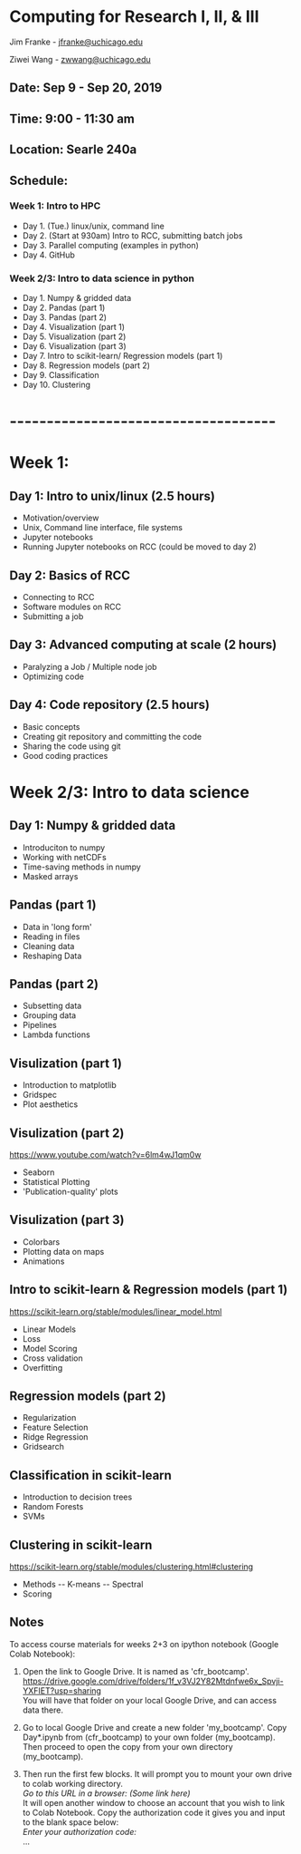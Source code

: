 # Computing for Research I, II, & III 
Jim Franke - jfranke@uchicago.edu

Ziwei Wang - zwwang@uchicago.edu

## Date: Sep 9 - Sep 20, 2019
## Time: 9:00 - 11:30 am
## Location: Searle 240a

## Schedule:
### Week 1: Intro to HPC
* Day 1. (Tue.) linux/unix, command line
* Day 2. (Start at 930am) Intro to RCC, submitting batch jobs
* Day 3. Parallel computing (examples in python)
* Day 4. GitHub

### Week 2/3: Intro to data science in python
* Day 1. Numpy & gridded data
* Day 2. Pandas (part 1)
* Day 3. Pandas (part 2)
* Day 4. Visualization (part 1)
* Day 5. Visualization (part 2)
* Day 6. Visualization (part 3)
* Day 7. Intro to scikit-learn/ Regression models (part 1)
* Day 8. Regression models (part 2)
* Day 9. Classification
* Day 10. Clustering

# ------------------------------------ 
# Week 1:
## Day 1: Intro to unix/linux (2.5 hours)
* Motivation/overview
* Unix, Command line interface, file systems
* Jupyter notebooks
* Running Jupyter notebooks on RCC (could be moved to day 2)

## Day 2: Basics of RCC
* Connecting to RCC
* Software modules on RCC
* Submitting a job

## Day 3: Advanced computing at scale (2 hours)
* Paralyzing a Job / Multiple node job
* Optimizing code

## Day 4: Code repository (2.5 hours)
* Basic concepts
* Creating git repository and committing the code
* Sharing the code using git
* Good coding practices

# Week 2/3: Intro to data science
## Day 1: Numpy & gridded data
* Introduciton to numpy
* Working with netCDFs
* Time-saving methods in numpy
* Masked arrays

## Pandas (part 1)
* Data in 'long form'
* Reading in files
* Cleaning data
* Reshaping Data

## Pandas (part 2)
* Subsetting data
* Grouping data
* Pipelines
* Lambda functions

## Visulization (part 1)
* Introduction to matplotlib
* Gridspec
* Plot aesthetics

## Visulization (part 2)
https://www.youtube.com/watch?v=6lm4wJ1qm0w
* Seaborn
* Statistical Plotting
* 'Publication-quality' plots

## Visulization (part 3)
* Colorbars
* Plotting data on maps
* Animations

## Intro to scikit-learn & Regression models (part 1)
https://scikit-learn.org/stable/modules/linear_model.html
* Linear Models
* Loss
* Model Scoring
* Cross validation
* Overfitting

## Regression models (part 2)
* Regularization
* Feature Selection
* Ridge Regression
* Gridsearch

## Classification in scikit-learn
* Introduction to decision trees
* Random Forests
* SVMs

## Clustering in scikit-learn
https://scikit-learn.org/stable/modules/clustering.html#clustering
* Methods -- K-means -- Spectral
* Scoring

## Notes
To access course materials for weeks 2+3 on ipython notebook (Google Colab Notebook): 
1. Open the link to Google Drive. It is named as 'cfr_bootcamp'. <br>
https://drive.google.com/drive/folders/1f_v3VJ2Y82Mtdnfwe6x_Spvji-YXFIET?usp=sharing <br>
You will have that folder on your local Google Drive, and can access data there. <br>

2. Go to local Google Drive and create a new folder 'my_bootcamp'. Copy Day*.ipynb from (cfr_bootcamp) to your own folder (my_bootcamp). Then proceed to open the copy from your own directory (my_bootcamp). 

3. Then run the first few blocks. It will prompt you to mount your own drive to colab working directory.  <br>
*Go to this URL in a browser: (Some link here)* <br>
It will open another window to choose an account that you wish to link to Colab Notebook. Copy the authorization code it gives you and input to the blank space below: <br>
*Enter your authorization code:* <br>
...
